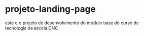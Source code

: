 # projeto-landing-page
este e o projeto de desenvolvimento do modulo base do curso  de tecnologia da escola DNC
